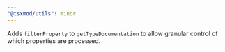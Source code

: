 ```yaml
---
"@tsxmod/utils": minor
---
```


Adds `filterProperty` to `getTypeDocumentation` to allow granular control of which properties are processed.
